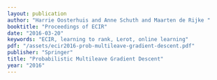 ```yaml
---
layout: publication
author: "Harrie Oosterhuis and Anne Schuth and Maarten de Rijke "
booktitle: "Proceedings of ECIR"
date: "2016-03-20"
keywords: "ECIR, learning to rank, Lerot, online learning"
pdf: "/assets/ecir2016-prob-multileave-gradient-descent.pdf"
publisher: "Springer"
title: "Probabilistic Multileave Gradient Descent"
year: "2016"
---
```

